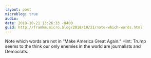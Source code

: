 ```yaml
---
layout: post
microblog: true
audio: 
date: 2018-10-21 13:26:33 -0400
guid: http://frankm.micro.blog/2018/10/21/note-which-words.html
---
```

Note which words are not in “Make America Great Again.” Hint: Trump seems to the think our only enemies in the world are journalists and Democrats. 

